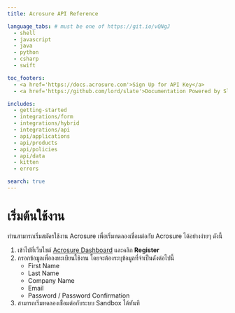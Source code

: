 ```yaml
---
title: Acrosure API Reference

language_tabs: # must be one of https://git.io/vQNgJ
  - shell
  - javascript
  - java
  - python
  - csharp
  - swift

toc_footers:
  - <a href='https://docs.acrosure.com'>Sign Up for API Key</a>
  - <a href='https://github.com/lord/slate'>Documentation Powered by Slate</a>

includes:
  - getting-started
  - integrations/form
  - integrations/hybrid
  - integrations/api
  - api/applications
  - api/products
  - api/policies
  - api/data
  - kitten
  - errors

search: true
---
```


# เริ่มต้นใช้งาน

ท่านสามารถเริ่มสมัครใช้งาน Acrosure เพื่อเริ่มทดลองเชื่อมต่อกับ Acrosure ได้อย่างง่ายๆ ดังนี้

1.  เข้าไปที่เว็บไซต์ [Acrosure Dashboard](https://dashboard.acrosure.com) และคลิก **Register**
2.  กรอกข้อมูลเพื่อลงทะเบียนใช้งาน โดยจะต้องระบุข้อมูลที่จำเป็นดังต่อไปนี้
    - First Name
    - Last Name
    - Company Name
    - Email
    - Password / Password Confirmation
3.  สามารถเริ่มทดลองเชื่่อมต่อกับระบบ Sandbox ได้ทันที
